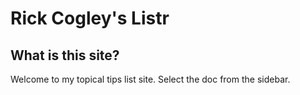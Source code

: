 # Rick Cogley's Listr

## What is this site?

Welcome to my topical tips list site. Select the doc from the sidebar. 

